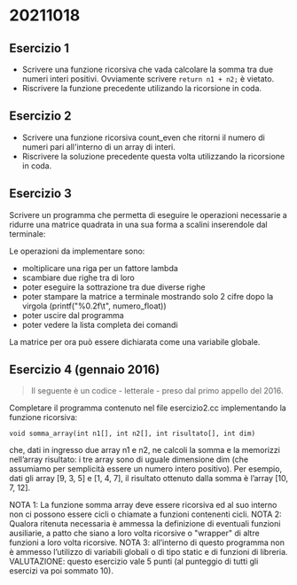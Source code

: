 # 20211018

## Esercizio 1

- Scrivere una funzione ricorsiva che vada calcolare la somma tra due numeri interi positivi. Ovviamente scrivere `return n1 + n2;` è vietato.
- Riscrivere la funzione precedente utilizando la ricorsione in coda.

## Esercizio 2

- Scrivere una funzione ricorsiva count_even che ritorni il numero di numeri pari all'interno di un array di interi.
- Riscrivere la soluzione precedente questa volta utilizzando la ricorsione in coda.

## Esercizio 3

Scrivere un programma che permetta di eseguire le operazioni necessarie a ridurre una matrice quadrata in una sua forma a scalini inserendole dal terminale:

Le operazioni da implementare sono:

- moltiplicare una riga per un fattore lambda
- scambiare due righe tra di loro
- poter eseguire la sottrazione tra due diverse righe
- poter stampare la matrice a terminale mostrando solo 2 cifre dopo la virgola (printf("%0.2f\t", numero_float))
- poter uscire dal programma
- poter vedere la lista completa dei comandi

La matrice per ora può essere dichiarata come una variabile globale.

## Esercizio 4 (gennaio 2016)

>Il seguente è un codice - letterale - preso dal primo appello del 2016.

Completare il programma contenuto nel file esercizio2.cc implementando la funzione ricorsiva:

`void somma_array(int n1[], int n2[], int risultato[], int dim)`

che, dati in ingresso due array n1 e n2, ne calcoli la somma e la memorizzi nell’array risultato: i tre array sono di uguale dimensione dim (che assumiamo per semplicità essere un numero intero positivo). Per esempio, dati gli array [9, 3, 5] e [1, 4, 7], il risultato ottenuto dalla somma è l’array [10, 7, 12].

NOTA 1: La funzione somma array deve essere ricorsiva ed al suo interno non ci possono essere cicli o chiamate a funzioni contenenti cicli.
NOTA 2: Qualora ritenuta necessaria è ammessa la definizione di eventuali funzioni ausiliarie, a patto che siano a loro volta ricorsive o "wrapper" di altre funzioni a loro volta ricorsive.
NOTA 3: all’interno di questo programma non è ammesso l’utilizzo di variabili globali o di tipo static e di funzioni di libreria.
VALUTAZIONE: questo esercizio vale 5 punti (al punteggio di tutti gli esercizi va poi sommato 10).
